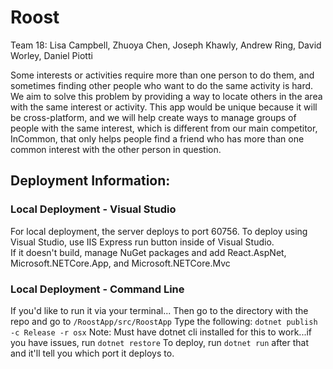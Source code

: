 # Roost
Team 18:  Lisa Campbell, Zhuoya Chen, Joseph Khawly, Andrew Ring, David Worley, Daniel Piotti

Some interests or activities require more than one person to do them, and sometimes finding other people who want to do the same activity is hard.  We aim to solve this problem by providing a way to locate others in the area with the same interest or activity.  This app would be unique because it will be cross-platform, and we will help create ways to manage groups of people with the same interest, which is different from our main competitor, InCommon, that only helps people find a friend who has more than one common interest with the other person in question.

## Deployment Information:
### Local Deployment - Visual Studio
For local deployment, the server deploys to port 60756.  To deploy using Visual Studio, use IIS Express run button inside of Visual Studio.  
If it doesn't build, manage NuGet packages and add React.AspNet, Microsoft.NETCore.App, and Microsoft.NETCore.Mvc
### Local Deployment - Command Line
If you'd like to run it via your terminal...
Then go to the directory with the repo and go to `/RoostApp/src/RoostApp`
Type the following: `dotnet publish -c Release -r osx`
Note:  Must have dotnet cli installed for this to work...if you have issues, run `dotnet restore`
To deploy, run `dotnet run` after that and it'll tell you which port it deploys to.
